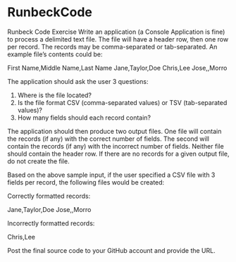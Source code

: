 # RunbeckCode

Runbeck Code Exercise
Write an application (a Console Application is fine) to process a delimited text file. The file will have a header row, then one row per record. The records may be comma-separated or tab-separated. An example file’s contents could be:

First Name,Middle Name,Last Name
  Jane,Taylor,Doe
  Chris,Lee
  Jose,,Morro

The application should ask the user 3 questions:
1.	Where is the file located?
2.	Is the file format CSV (comma-separated values) or TSV (tab-separated values)?
3.	How many fields should each record contain?

The application should then produce two output files. One file will contain the records (if any) with the correct number of fields. The second will contain the records (if any) with the incorrect number of fields. Neither file should contain the header row. If there are no records for a given output file, do not create the file.

Based on the above sample input, if the user specified a CSV file with 3 fields per record, the following files would be created:

Correctly formatted records:

  Jane,Taylor,Doe
  Jose,,Morro
  
Incorrectly formatted records:

  Chris,Lee
  
Post the final source code to your GitHub account and provide the URL.
